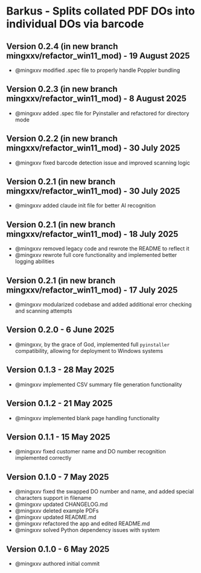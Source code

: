 # Barkus - Splits collated PDF DOs into individual DOs via barcode

## Version 0.2.4 (in new branch mingxxv/refactor_win11_mod) - 19 August 2025
- @mingxxv modified .spec file to properly handle Poppler bundling

## Version 0.2.3 (in new branch mingxxv/refactor_win11_mod) - 8 August 2025
- @mingxxv added .spec file for Pyinstaller and refactored for directory mode

## Version 0.2.2 (in new branch mingxxv/refactor_win11_mod) - 30 July 2025
- @mingxxv fixed barcode detection issue and improved scanning logic

## Version 0.2.1 (in new branch mingxxv/refactor_win11_mod) - 30 July 2025
- @mingxxv added claude init file for better AI recognition

## Version 0.2.1 (in new branch mingxxv/refactor_win11_mod) - 18 July 2025
- @mingxxv removed legacy code and rewrote the README to reflect it
- @mingxxv rewrote full core functionality and implemented better logging abilities

## Version 0.2.1 (in new branch mingxxv/refactor_win11_mod) - 17 July 2025
- @mingxxv modularized codebase and added additional error checking and scanning attempts

## Version 0.2.0 - 6 June 2025
- @mingxxv, by the grace of God, implemented full `pyinstaller` compatibility, allowing for deployment to Windows systems

## Version 0.1.3 - 28 May 2025
- @mingxxv implemented CSV summary file generation functionality

## Version 0.1.2 - 21 May 2025
- @mingxxv implemented blank page handling functionality

## Version 0.1.1 - 15 May 2025
- @mingxxv fixed customer name and DO number recognition implemented correctly

## Version 0.1.0 - 7 May 2025
- @mingxxv fixed the swapped DO number and name, and added special characters support in filename
- @mingxxv updated CHANGELOG.md
- @mingxxv deleted example PDFs
- @mingxxv updated README.md
- @mingxxv refactored the app and edited README.md
- @mingxxv solved Python dependency issues with system

## Version 0.1.0 - 6 May 2025
- @mingxxv authored initial commit
